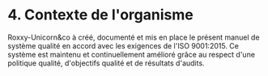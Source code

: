 # 4. Contexte de l'organisme

  Roxxy-Unicorn&co à créé, documenté et mis en place le présent manuel de
système qualité en accord avec les exigences de l'ISO 9001:2015. Ce système
est maintenu et continuellement amélioré grâce au respect d'une politique
qualité, d'objectifs qualité et de résultats d'audits.

